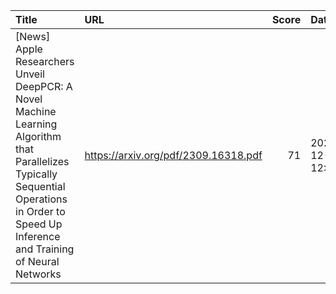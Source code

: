 | Title                                                                                                                                                                                        | URL                                  |   Score | Date                |
|:---------------------------------------------------------------------------------------------------------------------------------------------------------------------------------------------|:-------------------------------------|--------:|:--------------------|
| [News] Apple Researchers Unveil DeepPCR: A Novel Machine Learning Algorithm that Parallelizes Typically Sequential Operations in Order to Speed Up Inference and Training of Neural Networks | https://arxiv.org/pdf/2309.16318.pdf |      71 | 2023-12-22 12:19:33 |